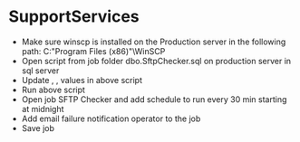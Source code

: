 # SupportServices

* Make sure winscp is installed on the Production server in the following path: C:\"Program Files (x86)"\WinSCP
* Open script from job folder dbo.SftpChecker.sql on production server in sql server
* Update <customer>, <PRDServer>, <Password> values in above script
* Run above script
* Open job SFTP Checker and add schedule to run every 30 min starting at midnight
* Add email failure notification operator to the job
* Save job
 

